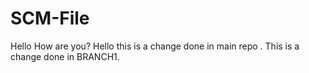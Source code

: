 # SCM-File
Hello How are you?
Hello this is a change done in main repo . 
This is a change done in BRANCH1.
